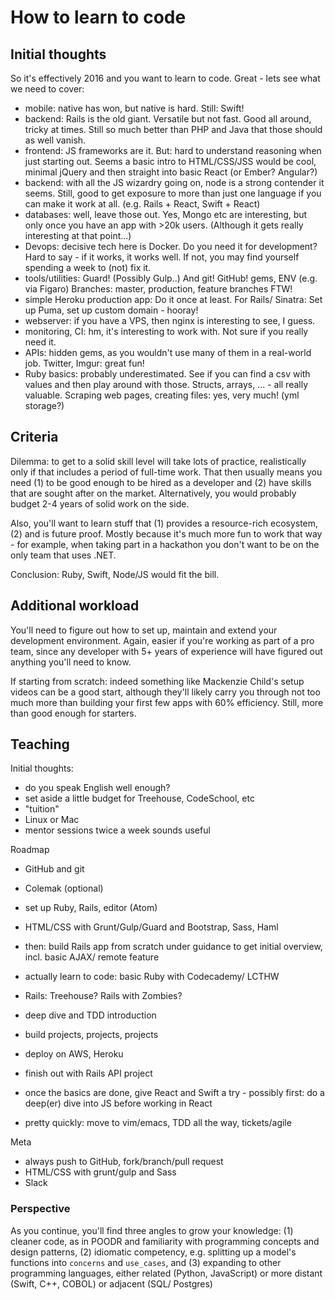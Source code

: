 # How to learn to code

## Initial thoughts
So it's effectively 2016 and you want to learn to code. Great - lets see
what we need to cover:

* mobile: native has won, but native is hard. Still: Swift!
* backend: Rails is the old giant. Versatile but not fast. Good all
  around, tricky at times. Still so much better than PHP and Java that
  those should as well vanish.
* frontend: JS frameworks are it. But: hard to understand reasoning when
  just starting out. Seems a basic intro to HTML/CSS/JSS would be cool,
  minimal jQuery and then straight into basic React (or Ember? Angular?)
* backend: with all the JS wizardry going on, node is a strong contender
  it seems. Still, good to get exposure to more than just one language
  if you can make it work at all. (e.g. Rails + React, Swift + React)
* databases: well, leave those out. Yes, Mongo etc are interesting, but
  only once you have an app with >20k users. (Although it gets really
  interesting at that point...)
* Devops: decisive tech here is Docker. Do you need it for development?
  Hard to say - if it works, it works well. If not, you may find
  yourself spending a week to (not) fix it.
* tools/utilities: Guard! (Possibly Gulp..) And git! GitHub! gems, ENV
  (e.g. via Figaro) Branches: master, production, feature branches FTW!
* simple Heroku production app: Do it once at least. For Rails/ Sinatra:
  Set up Puma, set up custom domain - hooray!
* webserver: if you have a VPS, then nginx is interesting to see, I
  guess.
* monitoring, CI: hm, it's interesting to work with. Not sure if you
  really need it.
* APIs: hidden gems, as you wouldn't use many of them in a real-world
  job. Twitter, Imgur: great fun!
* Ruby basics: probably underestimated. See if you can find a csv with
  values and then play around with those. Structs, arrays, ... - all
  really valuable. Scraping web pages, creating files: yes, very much!
  (yml storage?)

## Criteria
Dilemma: to get to a solid skill level will take lots of practice,
realistically only if that includes a period of full-time work. That
then usually means you need (1) to be good enough to be hired as a
developer and (2) have skills that are sought after on the market.
Alternatively, you would probably budget 2-4 years of solid work on the
side.

Also, you'll want to learn stuff that (1) provides a resource-rich
ecosystem, (2) and is future proof. Mostly because it's much more fun to
work that way - for example, when taking part in a hackathon you don't
want to be on the only team that uses .NET.

Conclusion: Ruby, Swift, Node/JS would fit the bill.

## Additional workload
You'll need to figure out how to set up, maintain and extend your
development environment. Again, easier if you're working as part of a
pro team, since any developer with 5+ years of experience will have
figured out anything you'll need to know.

If starting from scratch: indeed something like Mackenzie Child's setup
videos can be a good start, although they'll likely carry you through
not too much more than building your first few apps with 60% efficiency.
Still, more than good enough for starters.

## Teaching
Initial thoughts:
* do you speak English well enough?
* set aside a little budget for Treehouse, CodeSchool, etc
* "tuition"
* Linux or Mac
* mentor sessions twice a week sounds useful

Roadmap
* GitHub and git
* Colemak (optional)
* set up Ruby, Rails, editor (Atom)
* HTML/CSS with Grunt/Gulp/Guard and Bootstrap, Sass, Haml
* then: build Rails app from scratch under guidance to get initial
  overview, incl. basic AJAX/ remote feature
* actually learn to code: basic Ruby with Codecademy/ LCTHW
* Rails: Treehouse? Rails with Zombies?
* deep dive and TDD introduction
* build projects, projects, projects
* deploy on AWS, Heroku
* finish out with Rails API project
* once the basics are done, give React and Swift a try - possibly first:
  do a deep(er) dive into JS before working in React

* pretty quickly: move to vim/emacs, TDD all the way, tickets/agile

Meta
* always push to GitHub, fork/branch/pull request
* HTML/CSS with grunt/gulp and Sass
* Slack

### Perspective
As you continue, you'll find three angles to grow your knowledge: (1)
cleaner code, as in POODR and familiarity with programming concepts and
design patterns, (2) idiomatic competency, e.g. splitting up a model's
functions into `concerns` and `use_cases`, and (3) expanding to other
programming languages, either related (Python, JavaScript) or more
distant (Swift, C++, COBOL) or adjacent (SQL/ Postgres)
